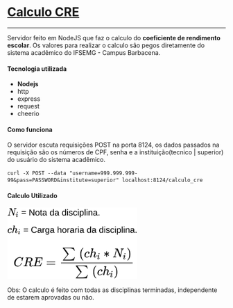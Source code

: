 # [Calculo CRE](http://armandoassuncao.github.io/calculo_cre)
---
Servidor feito em NodeJS que faz o calculo do **coeficiente de rendimento escolar**. Os valores para realizar o calculo são pegos diretamente do sistema acadêmico do IFSEMG - Campus Barbacena.

#### Tecnologia utilizada
- **Nodejs**
 - http
 - express
 - request
 - cheerio

#### Como funciona
O servidor escuta requisições POST na porta 8124, os dados passados na requisição são os números de CPF, senha e a instituição(tecnico | superior) do usuário do sistema acadêmico.

```
curl -X POST --data "username=999.999.999-99&pass=PASSWORD&institute=superior" localhost:8124/calculo_cre
```

#### Calculo Utilizado
<p>
    <img width="300px" src="others/formula-02.png?raw=true" alt="Formula"/>
</p>

Obs: O calculo é feito com todas as disciplinas terminadas, independente de estarem aprovadas ou não.
